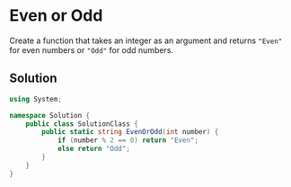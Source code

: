 # Even or Odd

Create a function that takes an integer as an argument and returns `"Even"` for even numbers or `"Odd"` for odd numbers.

## Solution

```C#
using System;

namespace Solution {
    public class SolutionClass {
        public static string EvenOrOdd(int number) {
            if (number % 2 == 0) return "Even";
            else return "Odd";
        }
    }
}
```